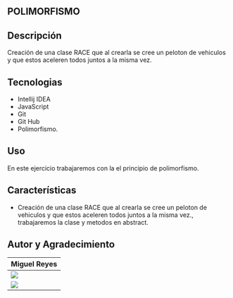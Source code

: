 ## POLIMORFISMO
## Descripción

Creación de una clase RACE que al crearla se cree un peloton de vehiculos y que estos 
aceleren todos  juntos a la misma vez.

## Tecnologias

- Intellij IDEA
- JavaScript
- Git
- Git Hub
- Polimorfismo.
## Uso

En este ejercicio trabajaremos con la el principio de polimorfismo.

## Características
- Creación de una clase RACE que al crearla se cree un peloton de vehiculos y que estos
  aceleren todos  juntos a la misma vez., trabajaremos la clase y metodos en abstract.


## Autor y Agradecimiento

|                                                                                  **Miguel Reyes**                                                                                    |
| ----------------------------------------------------------------------------------------------------------------------------------------------------------------------------------- |
| <a href="https://github.com/MIANREVA2024"> <img src="https://img.shields.io/badge/github-%23121011.svg?&style=for-the-badge&logo=github&logoColor=white"/></a>             |
| <a href="https://www.linkedin.com/in/miguelreyesvasquez/"> <img src="https://img.shields.io/badge/linkedin%20-%230077B5.svg?&style=for-the-badge&logo=linkedin&logoColor=white"/></a> |